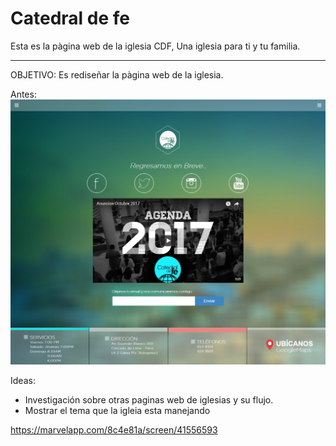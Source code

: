 # **Catedral de fe**
Esta es la pàgina web de la iglesia CDF, Una iglesia para ti y tu familia.
***

OBJETIVO: Es rediseñar la pàgina web de la iglesia.

Antes:
![Antes](assets/images/antes.png "Pàgina web de la iglesia antes")

Ideas:
* Investigación sobre otras paginas web de iglesias y su flujo.
* Mostrar el tema que la igleia esta manejando


<https://marvelapp.com/8c4e81a/screen/41556593>
